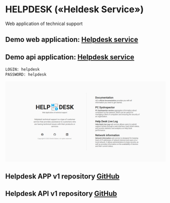 # HELPDESK («Heldesk Service»)

Web application of technical support

## Demo web application: [Helpdesk service](https://helpdesk-service.netlify.app)

## Demo api application: [Helpdesk service]([https://helpdesk-service.netlify.app](https://helpdesk-api-l8pk.onrender.com/api/v1))

```
LOGIN: helpdesk
PASSWORD: helpdesk
```

<img src="preview.png">

## Helpdesk APP v1 repository [GitHub](https://github.com/baklai/helpdesk-app-v1)

## Helpdesk API v1 repository [GitHub](https://github.com/baklai/helpdesk-api-v1)
